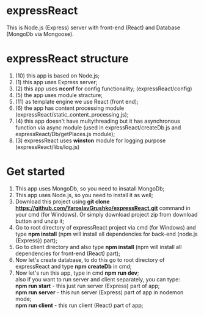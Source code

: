 # expressReact
This is Node.js (Express) server with front-end (React) and Database (MongoDb via Mongoose).
# expressReact structure  

1. (10) this app is based on Node.js;  
2. (1) this app uses Express server;  
3. (2) this app uses **nconf** for config functionality; (expressReact/config) 
4. (5) the app uses module stracture;  
5. (11) as template engine we use React (front end);  
6. (6) the app has content processing module (expressReact/static_content_processing.js);  
7. (4) this app doesn't have multythreading but it has asynchronous function via async module (used in expressReact/createDb.js and expressReact/Db/getPlaces.js module);  
8. (3) expressReact uses **winston** module for logging purpose (expressReact/libs/log.js) 
# Get started

1. This app uses MongoDb, so you need to insatall MongoDb;  
2. This app uses Node.js, so you need to install it as well;  
3. Download this project using **git clone https://github.com/YaroslavGrushko/expressReact.git** command in your cmd (for Windows). Or simply download project zip from download button and unzip it;  
4. Go to root directory of expressReact project via cmd (for Windows) and type **npm install** (npm will install all dependencies for back-end (node.js {Express}) part);  
5. Go to client directory and also type **npm install** (npm will install all dependencies for front-end (React) part);  
6. Now let's create database, to do this go to root directory of expressReact and type **npm createDb** in cmd;
7. Now let's run this app, type in cmd  **npm run dev**;   
also if you want to run server and client separately, you can type:    
  **npm run start** - this just run server (Express) part of app;  
  **npm run server** - this run server (Express) part of app in nodemon mode;  
  **npm run client** - this run client (React) part of app;  
  
  
  
